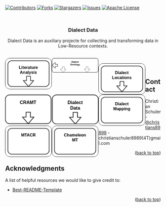 <a name="readme-top"></a>
<!-- PROJECT SHIELDS -->
<!--
*** We are using markdown "reference style" links for readability.
*** Reference links are enclosed in brackets [ ] instead of parentheses ( ).
*** See the bottom of this document for the declaration of the reference variables
*** for contributors-url, forks-url, etc. This is an optional, concise syntax you may use.
*** https://www.markdownguide.org/basic-syntax/#reference-style-links
-->
[![Contributors][contributors-shield]][contributors-url]
[![Forks][forks-shield]][forks-url]
[![Stargazers][stars-shield]][stars-url]
[![Issues][issues-shield]][issues-url]
[![Apache License][license-shield]][license-url]

<!-- PROJECT LOGO -->
<br />
<div align="center">
<!--  <a href="https://github.com/Low-ResourceDialectology/DialectMapping">
    <img src="https://github.com/Low-ResourceDialectology/DialectOntology/blob/main/images/DialectMapping-OverviewDOnto.png" alt="Overview of Dialect Ontology as part of Dialect Mapping" style="max-width: 90%;">
  </a>-->
  <h3 align="center">Dialect Data</h3>

  Dialect Data is an auxiliary projecte for collecting and transforming data in Low-Resource contexts.

<!-- <img src="https://github.com/Low-ResourceDialectology/DialectOntology/blob/main/images/ResearchProjects-OverviewDO.png" alt="Overview DO" style="max-width: 30%;"> -->

<br />
	<a href="https://github.com/christianschuler8989/LiteratureAnalysis"><img src="https://github.com/Low-ResourceDialectology/DialectOntology/blob/main/images/ResearchProjects-OverviewLA.png" style="float:left;max-width:30%;"></a>
	<a href="https://github.com/Low-ResourceDialectology/DialectOntology"><img src="https://github.com/Low-ResourceDialectology/DialectOntology/blob/main/images/ResearchProjects-OverviewDO.png" style="float:left;max-width:30%;"></a>
	<br />
	<a href="https://github.com/Low-ResourceDialectology/DialectLocations"><img src="https://github.com/Low-ResourceDialectology/DialectOntology/blob/main/images/ResearchProjects-OverviewDL.png" style="float:left;max-width:30%;"></a>
	<a href="https://github.com/christianschuler8989/CRAMT"><img src="https://github.com/Low-ResourceDialectology/DialectOntology/blob/main/images/ResearchProjects-OverviewCRAMT.png" style="float:left;max-width:30%;"></a>
	<a href="https://github.com/Low-ResourceDialectology/DialectData"><img src="https://github.com/Low-ResourceDialectology/DialectOntology/blob/main/images/ResearchProjects-OverviewDD.png" style="float:left;max-width:30%;"></a>
	<br />
	<a href="https://github.com/Low-ResourceDialectology/DialectMapping"><img src="https://github.com/Low-ResourceDialectology/DialectOntology/blob/main/images/ResearchProjects-OverviewDM.png" style="float:left;max-width:30%;"></a>
	<a href="https://github.com/Low-ResourceDialectology/TextAsCorpusRep"><img src="https://github.com/Low-ResourceDialectology/DialectOntology/blob/main/images/ResearchProjects-OverviewMTACR.png" style="float:left;max-width:30%;"></a>
	<a href="https://github.com/christianschuler8989/ChameleonMT"><img src="https://github.com/Low-ResourceDialectology/DialectOntology/blob/main/images/ResearchProjects-OverviewChameleonMT.png" style="float:left;max-width:30%;"></a>
</div>








<!-- CONTACT -->
## Contact

Christian Schuler - [@christians89898](https://christianschuler8989.github.io/) - christianschuler8989(4T)gmail.com

<p align="right">(<a href="#readme-top">back to top</a>)</p>


<!-- ACKNOWLEDGMENTS -->
## Acknowledgments

A list of helpful resources we would like to give credit to:

* [Best-README-Template](https://github.com/othneildrew/Best-README-Template)


<p align="right">(<a href="#readme-top">back to top</a>)</p>


<!-- MARKDOWN LINKS & IMAGES -->
<!-- https://www.markdownguide.org/basic-syntax/#reference-style-links -->
[contributors-shield]: https://img.shields.io/github/contributors/Low-ResourceDialectology/DialectData.svg?style=for-the-badge
[contributors-url]: https://github.com/Low-ResourceDialectology/DialectData/graphs/contributors
[forks-shield]: https://img.shields.io/github/forks/Low-ResourceDialectology/DialectData.svg?style=for-the-badge
[forks-url]: https://github.com/Low-ResourceDialectology/DialectData/network/members
[stars-shield]: https://img.shields.io/github/stars/Low-ResourceDialectology/DialectData.svg?style=for-the-badge
[stars-url]: https://github.com/Low-ResourceDialectology/DialectData/stargazers
[issues-shield]: https://img.shields.io/github/issues/Low-ResourceDialectology/DialectData.svg?style=for-the-badge
[issues-url]: https://github.com/Low-ResourceDialectology/DialectData/issues
[license-shield]: https://img.shields.io/github/license/Low-ResourceDialectology/DialectData.svg?style=for-the-badge
[license-url]: https://github.com/Low-ResourceDialectology/DialectData/blob/main/LICENSE
